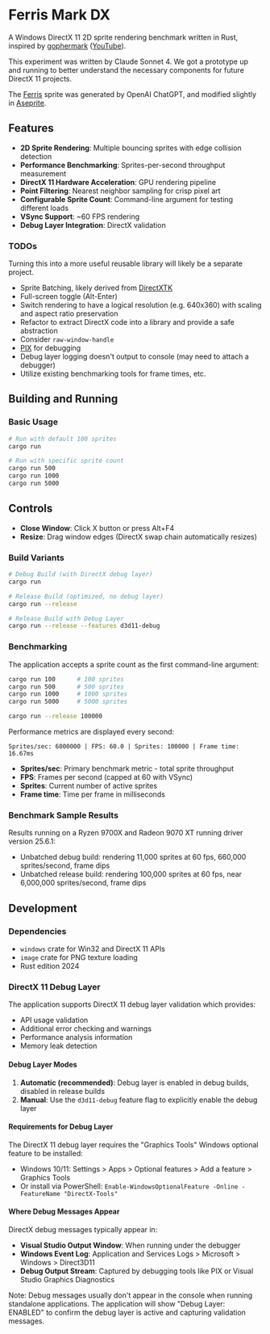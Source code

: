# Ferris Mark DX

A Windows DirectX 11 2D sprite rendering benchmark written in Rust, inspired by [gophermark](https://github.com/unitoftime/experiments/tree/master/gophermark) ([YouTube](https://www.youtube.com/watch?v=ZuVyxnpMZO4)).

This experiment was written by Claude Sonnet 4. We got a prototype up and running to better understand the necessary components for future DirectX 11 projects.

The [Ferris](https://www.rustacean.net/) sprite was generated by OpenAI ChatGPT, and modified slightly in [Aseprite](https://www.aseprite.org/).

## Features

- **2D Sprite Rendering**: Multiple bouncing sprites with edge collision detection
- **Performance Benchmarking**: Sprites-per-second throughput measurement
- **DirectX 11 Hardware Acceleration**: GPU rendering pipeline
- **Point Filtering**: Nearest neighbor sampling for crisp pixel art
- **Configurable Sprite Count**: Command-line argument for testing different loads
- **VSync Support**: ~60 FPS rendering
- **Debug Layer Integration**: DirectX validation

### TODOs

Turning this into a more useful reusable library will likely be a separate project.

- Sprite Batching, likely derived from [DirectXTK](https://github.com/microsoft/DirectXTK/)
- Full-screen toggle (Alt-Enter)
- Switch rendering to have a logical resolution (e.g. 640x360) with scaling and aspect ratio preservation
- Refactor to extract DirectX code into a library and provide a safe abstraction
- Consider `raw-window-handle`
- [PIX](https://learn.microsoft.com/en-us/windows/win32/direct3dtools/pix/pix-overview) for debugging
- Debug layer logging doesn't output to console (may need to attach a debugger)
- Utilize existing benchmarking tools for frame times, etc.

## Building and Running

### Basic Usage
```bash
# Run with default 100 sprites
cargo run

# Run with specific sprite count
cargo run 500
cargo run 1000
cargo run 5000
```

## Controls

- **Close Window**: Click X button or press Alt+F4
- **Resize**: Drag window edges (DirectX swap chain automatically resizes)

### Build Variants
```bash
# Debug Build (with DirectX debug layer)
cargo run

# Release Build (optimized, no debug layer)
cargo run --release

# Release Build with Debug Layer
cargo run --release --features d3d11-debug
```

### Benchmarking
The application accepts a sprite count as the first command-line argument:
```bash
cargo run 100      # 100 sprites
cargo run 500      # 500 sprites
cargo run 1000     # 1000 sprites
cargo run 5000     # 5000 sprites

cargo run --release 100000
```

Performance metrics are displayed every second:
```
Sprites/sec: 6000000 | FPS: 60.0 | Sprites: 100000 | Frame time: 16.67ms
```

- **Sprites/sec**: Primary benchmark metric - total sprite throughput
- **FPS**: Frames per second (capped at 60 with VSync)
- **Sprites**: Current number of active sprites
- **Frame time**: Time per frame in milliseconds

### Benchmark Sample Results

Results running on a Ryzen 9700X and Radeon 9070 XT running driver version 25.6.1:

* Unbatched debug build: rendering 11,000 sprites at 60 fps, 660,000 sprites/second, frame dips
* Unbatched release build: rendering 100,000 sprites at 60 fps, near 6,000,000 sprites/second, frame dips

## Development

### Dependencies

- `windows` crate for Win32 and DirectX 11 APIs
- `image` crate for PNG texture loading
- Rust edition 2024

### DirectX 11 Debug Layer

The application supports DirectX 11 debug layer validation which provides:
- API usage validation
- Additional error checking and warnings
- Performance analysis information
- Memory leak detection

#### Debug Layer Modes

1. **Automatic (recommended)**: Debug layer is enabled in debug builds, disabled in release builds
2. **Manual**: Use the `d3d11-debug` feature flag to explicitly enable the debug layer

#### Requirements for Debug Layer

The DirectX 11 debug layer requires the "Graphics Tools" Windows optional feature to be installed:
- Windows 10/11: Settings > Apps > Optional features > Add a feature > Graphics Tools
- Or install via PowerShell: `Enable-WindowsOptionalFeature -Online -FeatureName "DirectX-Tools"`

#### Where Debug Messages Appear

DirectX debug messages typically appear in:
- **Visual Studio Output Window**: When running under the debugger
- **Windows Event Log**: Application and Services Logs > Microsoft > Windows > Direct3D11
- **Debug Output Stream**: Captured by debugging tools like PIX or Visual Studio Graphics Diagnostics

Note: Debug messages usually don't appear in the console when running standalone applications. The application will show "Debug Layer: ENABLED" to confirm the debug layer is active and capturing validation messages.
